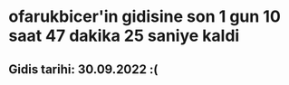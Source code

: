 # ofarukbicer'in gidisine son 1 gun 10 saat 47 dakika 25 saniye kaldi

## Gidis tarihi: 30.09.2022 :(